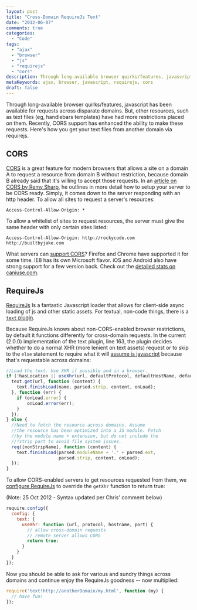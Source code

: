 ```yaml
---
layout: post
title: "Cross-Domain RequireJs Text"
date: "2012-06-07"
comments: true
categories:
  - "Code"
tags:
  - "ajax"
  - "browser"
  - "js"
  - "requirejs"
  - "cors"
description: Through long-available browser quirks/features, javascript has been available for requests across disparate domains.  But, other resources, such as text fil
metaKeywords: ajax, browser, javascript, requirejs, cors
draft: false
---
```


Through long-available browser quirks/features, javascript has been available for requests across disparate domains.  But, other resources, such as text files (eg, handlebars templates) have had more restrictions placed on them.  Recently, CORS support has enhanced the ability to make these requests.  Here's how you get your text files from another domain via requirejs.

<!--more-->

## CORS
[CORS](https://developer.mozilla.org/en/http_access_control) is a great feature for modern browsers that allows a site on a domain A to request a resource from domain B without restriction, because domain B already said that it's willing to accept those requests. In an [article on CORS by Remy Sharp](http://remysharp.com/2011/04/21/getting-cors-working/), he outlines in more detail how to setup your server to be CORS ready.  Simply, it comes down to the server responding with an http header.  To allow all sites to request a server's resources:

```http
Access-Control-Allow-Origin: *
```

To allow a whitelist of sites to request resources, the server must give the same header with only certain sites listed:

```http
Access-Control-Allow-Origin: http://rockycode.com http://builtbyjake.com
```

What servers can [support CORS](http://html5please.com/#cors)?  Firefox and Chrome have supported it for some time.  IE8 has its own Microsoft flavor.  iOS and Android also have strong support for a few version back.  Check out the [detailed stats on caniuse.com](http://caniuse.com/cors).

## RequireJs

[RequireJs](http://requirejs.org/) Is a fantastic Javascript loader that allows for client-side async loading of js and other static assets.  For textual, non-code things, there is a [`text` plugin](http://requirejs.org/docs/download.html#text).  

Because RequireJs knows about non-CORS-enabled browser restrictions, by default it functions differently for cross-domain requests.  In the current (2.0.0) implementation of the text plugin, line 163, the plugin decides whether to do a normal XHR (more lenient on text assets) request or to skip to the `else` statement to require what it will [assume is javascript](https://groups.google.com/group/requirejs/browse_thread/thread/bc0608ef5f8943e7/3a1cafaa93869c32) because that's requestable across domains:

```js
//Load the text. Use XHR if possible and in a browser.
if (!hasLocation || useXhr(url, defaultProtocol, defaultHostName, defaultPort)) {
  text.get(url, function (content) {
    text.finishLoad(name, parsed.strip, content, onLoad);
  }, function (err) {
    if (onLoad.error) {
        onLoad.error(err);
    }
  });
} else {
  //Need to fetch the resource across domains. Assume
  //the resource has been optimized into a JS module. Fetch
  //by the module name + extension, but do not include the
  //!strip part to avoid file system issues.
  req([nonStripName], function (content) {
    text.finishLoad(parsed.moduleName + '.' + parsed.ext,
                    parsed.strip, content, onLoad);
  });
}
```

To allow CORS-enabled servers to get resources requested from them, we [configure RequireJs](http://requirejs.org/docs/api.html#config) to override the `getXhr` function to return true:

(Note: 25 Oct 2012 - Syntax updated per Chris' comment below)

```js
require.config({
  config: {
    text: {
      useXhr: function (url, protocol, hostname, port) {
        // allow cross-domain requests
        // remote server allows CORS
        return true;
      }
    }
  }
});
```

Now you should be able to ask for various and sundry things across domains and continue enjoy the RequireJs goodness -- now multiplied:

```js
require('text!http://anotherDomain/my.html', function (my) {
  // have fun!
});
```

  
